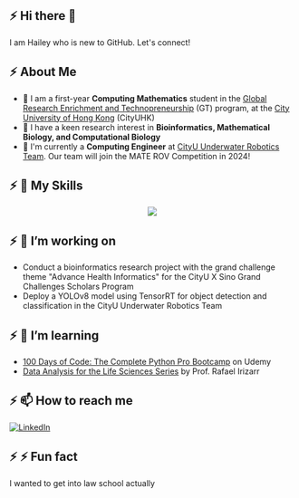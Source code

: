 ## :zap: Hi there 👋
I am Hailey who is new to GitHub. Let's connect!

## :zap: About Me
- 📏 I am a first-year **Computing Mathematics** student in the [Global Research Enrichment and Technopreneurship](https://www.cityu.edu.hk/csci/academic-programmes/undergraduate-programmes/global-research-enrichment-and-technopreneurship-great) (GT) program, at the [City University of Hong Kong](https://www.topuniversities.com/universities/city-university-hong-kong) (CityUHK)
- 🧬 I have a keen research interest in **Bioinformatics, Mathematical Biology, and Computational Biology**
- 🤖 I'm currently a **Computing Engineer** at [CityU Underwater Robotics Team](https://www.ee.cityu.edu.hk/~rovteam/). Our team will join the MATE ROV Competition in 2024!

## :zap: 🔭 My Skills
<p align="center">
  <a href="https://skillicons.dev">
    <img src="https://skillicons.dev/icons?i=Python-Dark,R-Dark,Matlab,OpenCV,docker,Arduino,RaspberryPi-Dark,Linux-Dark,LaTeX-Dark" />
  </a>
</p>
  

## :zap: 🔭 I’m working on
- Conduct a bioinformatics research project with the grand challenge theme "Advance Health Informatics" for the CityU X Sino Grand Challenges Scholars Program
- Deploy a YOLOv8 model using TensorRT for object detection and classification in the CityU Underwater Robotics Team

## :zap: 🌱 I’m learning
- [100 Days of Code: The Complete Python Pro Bootcamp](https://www.udemy.com/course/100-days-of-code/) on Udemy
- [Data Analysis for the Life Sciences Series](https://rafalab.dfci.harvard.edu/pages/harvardx.html) by Prof. Rafael Irizarr

## :zap: 📫 How to reach me

<div display="flex">
  <a href="https://www.linkedin.com/in/heilcheng/">
    <img src="https://img.shields.io/badge/linkedin-%230077B5.svg?style=for-the-badge&logo=linkedin&logoColor=white" alt="LinkedIn"/>
  </a>
</div>

## :zap: ⚡ Fun fact

I wanted to get into law school actually
